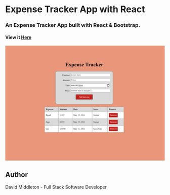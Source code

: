 # Expense Tracker App with React

### An Expense Tracker App built with React & Bootstrap.

#### View it [Here](https://middletond1.github.io/Expense-Tracker-with-React/)

![](https://github.com/middletond1/Expense-Tracker/blob/main/img/2021-05-20%2019_19_17-Expense%20Tracker.png)


##### 

## Author
David Middleton - Full Stack Software Developer
